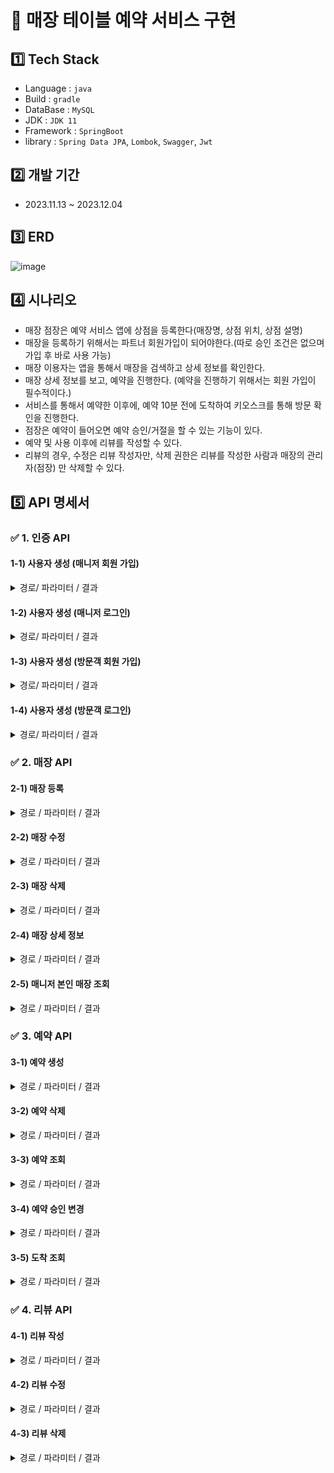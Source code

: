 # 📝 매장 테이블 예약 서비스 구현

## 1️⃣ Tech Stack
- Language : `java`
- Build : `gradle`
- DataBase : `MySQL`
- JDK : `JDK 11`
- Framework : `SpringBoot`
- library : `Spring Data JPA`, `Lombok`, `Swagger`, `Jwt`

## 2️⃣ 개발 기간
- 2023.11.13 ~ 2023.12.04

## 3️⃣ ERD
![image](https://github.com/kdmin0706/store-reservation/assets/124044861/074d3746-7f4f-45d7-92de-1f5d55fb8fce)

## 4️⃣ 시나리오
- 매장 점장은 예약 서비스 앱에 상점을 등록한다(매장명, 상점 위치, 상점 설명)
- 매장을 등록하기 위해서는 파트너 회원가입이 되어야한다.(따로 승인 조건은 없으며 가입 후 바로 사용 가능)
- 매장 이용자는 앱을 통해서 매장을 검색하고 상세 정보를 확인한다.
- 매장 상세 정보를 보고, 예약을 진행한다. (예약을 진행하기 위해서는 회원 가입이 필수적이다.)
- 서비스를 통해서 예약한 이후에, 예약 10분 전에 도착하여 키오스크를 통해 방문 확인을 진행한다.
- 점장은 예약이 들어오면 예약 승인/거절을 할 수 있는 기능이 있다.
- 예약 및 사용 이후에 리뷰를 작성할 수 있다.
- 리뷰의 경우, 수정은 리뷰 작성자만, 삭제 권한은 리뷰를 작성한 사람과 매장의 관리자(점장) 만 삭제할 수 있다.

## 5️⃣ API 명세서

### ✅ 1. 인증 API
#### 1-1) 사용자 생성 (매니저 회원 가입)
<details>
<summary> 경로/ 파라미터 / 결과 </summary>

경로 : [POST] http://localhost:8080/api/register/manager

파라미터

~~~
{
  "email": "manager@manager.com",
  "password": "12345",
  "phoneNumber": "010-1111-2222",
  "username": "매니저"
}
~~~

결과
~~~
{
  "username": "매니저",
  "email": "manager@manager.com",
  "password": "$2a$10$goYbnGXH9fVx.Xa9XiLuPuzIqiEAh92yd0yPCSDstnJsUWvLNR6pi",
  "phoneNumber": "010-1111-2222"
}
~~~
</details>

#### 1-2) 사용자 생성 (매니저 로그인)
<details>
<summary> 경로/ 파라미터 / 결과 </summary>

경로 : [POST] http://localhost:8080/api/login/manager

파라미터

~~~
{
  "email": "manager@manager.com",
  "password": "12345"
}
~~~

결과
- 성공
~~~
{
  eyJhbGciOiJIUzI1NiJ9.eyJzdWIiOiJtYW5hZ2VyQG1hbmFnZXIuY29tIiwianRpIjoiTitsbEl3UHRmNFVDcGxEZlRPOFR2cjloS0toWUlJbDRyN0xZU3Job0djST0iLCJyb2xlcyI6IlBBUlRORVIiLCJpYXQiOjE3MDEwNzc0NjMsImV4cCI6MTcwMTA4MTA2M30.h2EHzDXB_3r7_8kCjLQ--5znX37K80nqAmhEhhRp9DE
}
~~~
- 실패
~~~
{
  "errorCode": "PASSWORD_NOT_MATCH",
  "errorMessage": "비밀번호가 일치하지 않습니다"
}
~~~

</details>

#### 1-3) 사용자 생성 (방문객 회원 가입)
<details>
<summary> 경로/ 파라미터 / 결과 </summary>

경로 : [POST] http://localhost:8080/api/register/customer

파라미터

~~~
{
  "email": "user@user.com",
  "password": "12345",
  "phoneNumber": "010-1111-2222",
  "username": "방문객"
}
~~~

결과
~~~
{
  "username": "방문객",
  "email": "user@user.com",
  "password": "$2a$10$p5KNpz0BfU3v2CXCMzaMeOL6aX3LK8seAk7Av8z4QmmvOY06woMLu",
  "phoneNumber": "010-1111-2222"
}
~~~
</details>

#### 1-4) 사용자 생성 (방문객 로그인)
<details>
<summary> 경로/ 파라미터 / 결과 </summary>

경로 : [POST] http://localhost:8080/api/login/customer

파라미터

~~~
{
  "email": "user@user.com",
  "password": "12345"
}
~~~

결과
- 성공
~~~
{
  eyJhbGciOiJIUzI1NiJ9.eyJzdWIiOiJ1c2VyQHVzZXIuY29tIiwianRpIjoiRlpobzhrejNtTjVmK29qNFVvY1BMM05wbkEzdXBHcG5uMGcvMWdsSlZjOD0iLCJyb2xlcyI6IlVTRVIiLCJpYXQiOjE3MDEwNzc2MzUsImV4cCI6MTcwMTA4MTIzNX0.tsit6o7fH1Fr3BssnQYXWaevDjyJMSSeKdZ-x_wO8XU
}
~~~
- 실패
~~~
{
  "errorCode": "PASSWORD_NOT_MATCH",
  "errorMessage": "비밀번호가 일치하지 않습니다"
}
~~~
</details>

### ✅ 2. 매장 API
#### 2-1) 매장 등록
<details>
<summary> 경로 / 파라미터 / 결과 </summary>

경로 : [POST] http://localhost:8080/api/store/partner/create

파라미터

~~~
{
  "location": "대한민국 어딘가",
  "managerId": 1,
  "storeName": "store00",
  "phoneNumber": "02-1234-5670"
}
~~~

결과
- 성공
~~~
{
  "storeName": "store00"
}
~~~

- 실패
~~~
{
  "errorCode": "JWT_TOKEN_WRONG_TYPE",
  "errorMessage": "유효하지 않은 구성의 JWT 토큰입니다."
}
~~~
</details>

#### 2-2) 매장 수정
<details>
<summary> 경로 / 파라미터 / 결과 </summary>

경로 : [PUT] http://localhost:8080/api/store/partner/update/{id}

파라미터

~~~
{
  "storeName": "store11",
  "location": "미국 어딘가"
}
~~~

결과
- 성공
~~~
{
  "storeName": "store11",
  "location": "미국 어딘가"
}
~~~

- 실패
~~~
{
  "errorCode": "STORE_NOT_FOUND",
  "errorMessage": "매장을 찾을 수 없습니다."
}
~~~

</details>

#### 2-3) 매장 삭제
<details>
<summary> 경로 / 파라미터 / 결과 </summary>

경로 : [DELETE] http://localhost:8080/api/store/partner/delete/{id}

결과
- 성공
~~~
  매장 삭제가 완료되었습니다.
~~~
- 실패
~~~
{
  "errorCode": "STORE_NOT_FOUND",
  "errorMessage": "매장을 찾을 수 없습니다."
}
~~~
or
~~~
{
  "errorCode": "JWT_TOKEN_WRONG_TYPE",
  "errorMessage": "유효하지 않은 구성의 JWT 토큰입니다."
}
~~~
</details>

#### 2-4) 매장 상세 정보
<details>
<summary> 경로 / 파라미터 / 결과 </summary>

경로 : [GET] http://localhost:8080/api/store/detail/{name}

결과
~~~
{
  "manager": {
    "createdAt": "2023-11-27T20:44:50.472155",
    "updatedAt": "2023-11-27T20:44:50.472155",
    "id": 1,
    "username": "매니저",
    "memberType": "PARTNER",
    "email": "manager@manager.com",
    "password": "$2a$10$dGhYjxVviE06t3VZfyPMqeLRChqh3sPHl0lit.Zanf3L/LR20bwom",
    "phoneNumber": "010-1111-2222",
    "enabled": false,
    "authorities": [
      {
        "authority": "ROLE_PARTNER"
      }
    ],
    "accountNonLocked": false,
    "accountNonExpired": false,
    "credentialsNonExpired": false
  },
  "storeName": "store00",
  "location": "대한민국 어딘가",
  "phoneNumber": "02-1234-5670"
}
~~~
</details>

#### 2-5) 매니저 본인 매장 조회
<details>
<summary> 경로 / 파라미터 / 결과 </summary>

경로 : [GET] http://localhost:8080/api/partner/info?id={id}

결과
~~~
[
  {
    "manager": {
      "createdAt": "2023-11-27T19:19:32.508381",
      "updatedAt": "2023-11-27T19:19:32.508381",
      "id": 1,
      "username": "매니저",
      "memberType": "PARTNER",
      "email": "manager@manager.com",
      "password": "$2a$10$RfxttdA2rzdB.3tuwFPgju5ZduFHro/1BGN/hjkr2QfF6aXUdcOYS",
      "phoneNumber": "010-1111-2222",
      "enabled": false,
      "authorities": [
        {
          "authority": "ROLE_PARTNER"
        }
      ],
      "credentialsNonExpired": false,
      "accountNonExpired": false,
      "accountNonLocked": false
    },
    "storeName": "store00",
    "location": "대한민국 어딘가",
    "phoneNumber": "02-1234-5670"
  }
]
~~~
</details>

### ✅ 3. 예약 API
#### 3-1) 예약 생성
<details>
<summary> 경로 / 파라미터 / 결과 </summary>

경로 : [POST] http://localhost:8080/api/reservation/create

파라미터
~~~
{
  "userId": 1,
  "storeId": 1,
  "reservationDate": "2023-11-19",
  "reservationTime": "16:00:00"
}
~~~

결과
~~~
{
  "username": "방문객",
  "userPhoneNumber": "010-1111-2222",
  "storeName": "store00",
  "reservationStatus": "STANDBY",
  "reservationDate": "2023-11-19",
  "reservationTime": "16:00:00"
}
~~~

</details>

#### 3-2) 예약 삭제
<details>
<summary> 경로 / 파라미터 / 결과 </summary>

경로 : [PUT] http://localhost:8080/api/reservation/cancel?reservationid={id}

결과
~~~
{
  "reservationId": 1,
  "username": "방문객",
  "userPhoneNumber": "010-1111-2222",
  "storeName": "store00",
  "reservationStatus": "CANCELED",
  "arrivalStatus": "READY",
  "reservationDate": "2023-11-19",
  "reservationTime": "16:00:00"
}
~~~

</details>

#### 3-3) 예약 조회
<details>
<summary> 경로 / 파라미터 / 결과 </summary>

경로 : [GET] http://localhost:8080/api/reservation/partner/reservation-list/{id}

결과
~~~
{
  "reservationList": [
    {
      "reservationId": 1,
      "username": "방문객",
      "userPhoneNumber": "010-1111-2222",
      "storeName": "store00",
      "reservationStatus": "STANDBY",
      "arrivalStatus": "READY",
      "reservationDate": "2023-11-19",
      "reservationTime": "16:00:00"
    }
  ]
}
~~~
</details>

#### 3-4) 예약 승인 변경
<details>
<summary> 경로 / 파라미터 / 결과 </summary>

경로 : [PUT] http://localhost:8080/api/reservation/partner/approval/{id}

파라미터
~~~
{
  "reservationStatus": "APPROVAL"
}
~~~

결과
- 성공
~~~
{
  "reservationId": 1,
  "username": "방문객",
  "storeName": "store00",
  "reservationStatus": "APPROVAL",
  "reservationDate": "2023-11-19",
  "reservationTime": "16:00:00"
}
~~~
- 실패
~~~
{
  "errorCode": "RESERVATION_NOT_FOUND",
  "errorMessage": "예약을 찾을 수 없습니다."
}
~~~
</details>

#### 3-5) 도착 조회
<details>
<summary> 경로 / 파라미터 / 결과 </summary>

경로 : [PUT] http://localhost:8080/api/reservation/kiosk/{id}

파라미터
~~~
{
  "username": "방문객",
  "phoneNumber": "010-1111-2222",
  "arrivalTime": "2023-11-19T14:50:00.000Z"
}
~~~

결과
- 성공
~~~
{
  "reservationId": 1,
  "username": "방문객",
  "storeName": "store00",
  "reservationStatus": "USE_COMPLETED",
  "arrivalStatus": "ARRIVED"
}
~~~
- 실패
~~~
{
  "errorCode": "RESERVATION_STATUS_CHECK_ERROR",
  "errorMessage": "예약 상태 코드에 문제가 있습니다. 가게에 문의하세요."
}
~~~

</details>

### ✅ 4. 리뷰 API
#### 4-1) 리뷰 작성
<details>
<summary> 경로 / 파라미터 / 결과 </summary>

경로 : [POST] http://localhost:8080/api/review/create?userid={id}&storeid={id}&reservationid={id}


파라미터
~~~
{
  "content": "다음에 또 구매할게요!!",
  "rating": 3.5
}
~~~

결과
~~~
{
  "reviewId": 1,
  "content": "다음에 또 구매할게요!!",
  "rating": 3.5,
  "username": "방문객",
  "storeName": "store00"
}
~~~

</details>

#### 4-2) 리뷰 수정
<details>
<summary> 경로 / 파라미터 / 결과 </summary>

경로 : [PUT] http://localhost:8080/api/review/update/{id}

파라미터
~~~
{
  "content": "다음에 또 구매할게요!!",
  "rating": 2.5
}
~~~

결과
~~~
{
  "reviewId": 1,
  "content": "다음에 또 구매할게요!!",
  "rating": 2.5
}
~~~

</details>

#### 4-3) 리뷰 삭제
<details>
<summary> 경로 / 파라미터 / 결과 </summary>

경로 : [DELETE] http://localhost:8080/api/review/delete/{id}

결과
~~~
  리뷰 삭제가 완료되었습니다.
~~~
</details>